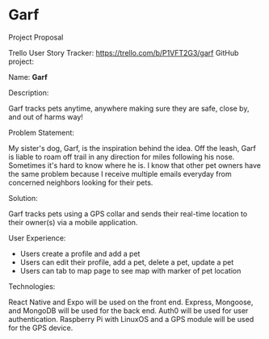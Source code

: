 # Garf

Project Proposal

Trello User Story Tracker: https://trello.com/b/P1VFT2G3/garf
GitHub project: 

Name: **Garf**


Description:

Garf tracks pets anytime, anywhere making sure they are safe, close by, and out of harms way!

Problem Statement:

My sister's dog, Garf, is the inspiration behind the idea. Off the leash, Garf is liable to roam off trail in any direction for miles following his nose. Sometimes it's hard to know where he is. I know that other pet owners have the same problem because I receive multiple emails everyday from concerned neighbors looking for their pets.

Solution:

Garf tracks pets using a GPS collar and sends their real-time location to their owner(s) via a mobile application.

User Experience:

- Users create a profile and add a pet
- Users can edit their profile, add a pet, delete a pet, update a pet
- Users can tab to map page to see map with marker of pet location

Technologies:

React Native and Expo will be used on the front end. Express, Mongoose, and MongoDB will be used for the back end. Auth0 will be used for user authentication.  Raspberry Pi with LinuxOS and a GPS module will be used for the GPS device.